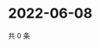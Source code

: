 # 2022-06-08

共 0 条

<!-- BEGIN WEIBO -->
<!-- 最后更新时间 Wed Jun 08 2022 12:29:01 GMT+0800 (China Standard Time) -->

<!-- END WEIBO -->
